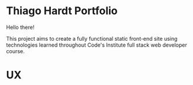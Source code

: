 # Thiago Hardt Portfolio

Hello there!

This project aims to create a fully functional static front-end site using technologies learned throughout Code's Institute full stack web developer course.

# UX


<!--stackedit_data:
eyJoaXN0b3J5IjpbNzAyOTkzODQzLC0xNjExMjQ0MDkwXX0=
-->